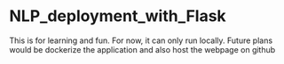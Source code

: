 # NLP_deployment_with_Flask
This is for learning and fun. For now, it can only run locally. Future plans would be dockerize the application and also host the webpage on github
